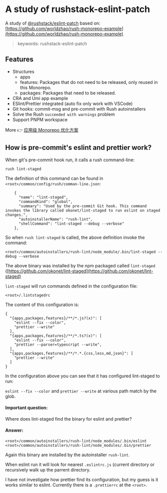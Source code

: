 # A study of rushstack-eslint-patch


A study of [@rushstack/eslint-patch](https://www.npmjs.com/package/@rushstack/eslint-patch) based on: [https://github.com/worldzhao/rush-monorepo-example](https://github.com/worldzhao/rush-monorepo-example)

> keywords: rushstack-eslint-patch


## Features

- Structures
  - apps
  - features: Packages that do not need to be released, only reused in this Monorepo.
  - packages: Packages that need to be released.
- CRA and Umi app example
- ESlint/Prettier integrated (auto fix only work with VSCode)
- Git hooks: commit-msg and pre-commit with Rush autoinstallers
- Solve the Rush `succeeded with warnings` problem
- Support PNPM workspace

More 👉 [应用级 Monorepo 优化方案](https://github.com/worldzhao/blog/issues/9)


## How is pre-commit's eslint and prettier work?

When git's pre-commit hook run, it calls a rush command-line: 

```rush lint-staged```

The definition of this command can be found in `<root>/common/config/rush/comman-line.json`:

```
    {
      "name": "lint-staged",
      "commandKind": "global",
      "summary": "Used by the pre-commit Git hook. This command invokes the library called okonet/lint-staged to run eslint on staged changes.",
      "autoinstallerName": "rush-lint",
      "shellCommand": "lint-staged --debug --verbose"
    },
```

So when `rush lint-staged` is called, the above definition invoke the command: 

```
<root>/common/autoinstallers/rush-lint/node_module/.bin/lint-staged --debug --verbose
```

The above binary was installed by the npm packaged called `lint-staged` ([https://github.com/okonet/lint-staged](https://github.com/okonet/lint-staged) 

`lint-staged` will run commands defined in the configuration file: 

```<root>/.lintstagedrc```

The content of this configuration is: 

```
{
  "{apps,packages,features}/**/*.js?(x)": [
    "eslint --fix --color",
    "prettier --write"
  ],
  "{apps,packages,features}/**/*.ts?(x)": [
    "eslint --fix --color",
    "prettier --parser=typescript --write",
  ],
  "{apps,packages,features}/**/*.*.{css,less,md,json}": [
    "prettier --write"
  ]
}
```
In the configuration above you can see that it has configured lint-staged to run:

`eslint --fix --color` and `prettier --write` at various path match by the glob. 

#### Important question: 

Where does lint-staged find the binary for eslint and prettier? 
 
#### Answer:

```
<root>/common/autoinstallers/rush-lint/node_modules/.bin/eslint
<root>/common/autoinstallers/rush-lint/node_modules/.bin/prettier
```

Again this binary are installed by the autoinstaller `rush-lint`. 

When eslint run it will look for nearest `.eslintrc.js` (current directory or recursively walk up the parrent directory.

I have not investigate how prettier find its configuration, but my guess is it works similar to eslint. Currently there is a `.prettierrc` at the `<root>`. 





